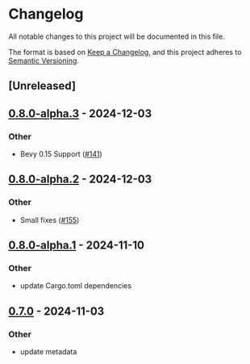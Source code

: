 # Changelog

All notable changes to this project will be documented in this file.

The format is based on [Keep a Changelog](https://keepachangelog.com/en/1.0.0/),
and this project adheres to [Semantic Versioning](https://semver.org/spec/v2.0.0.html).

## [Unreleased]

## [0.8.0-alpha.3](https://github.com/makspll/bevy_mod_scripting/compare/bevy_event_priority-v0.8.0-alpha.2...bevy_event_priority-v0.8.0-alpha.3) - 2024-12-03

### Other

- Bevy 0.15 Support ([#141](https://github.com/makspll/bevy_mod_scripting/pull/141))

## [0.8.0-alpha.2](https://github.com/makspll/bevy_mod_scripting/compare/bevy_event_priority-v0.8.0-alpha.1...bevy_event_priority-v0.8.0-alpha.2) - 2024-12-03

### Other

- Small fixes ([#155](https://github.com/makspll/bevy_mod_scripting/pull/155))

## [0.8.0-alpha.1](https://github.com/makspll/bevy_mod_scripting/compare/bevy_event_priority-v0.8.0-alpha.0...bevy_event_priority-v0.8.0-alpha.1) - 2024-11-10

### Other

- update Cargo.toml dependencies

## [0.7.0](https://github.com/makspll/bevy_mod_scripting/compare/bevy_event_priority-v0.6.0...bevy_event_priority-v0.7.0) - 2024-11-03

### Other

- update metadata
